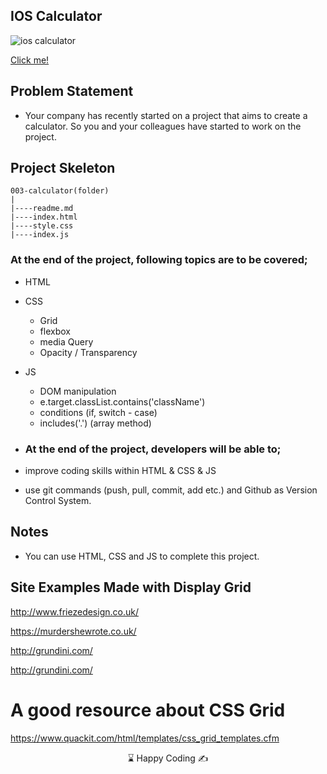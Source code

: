 ## IOS Calculator

![ios calculator](https://user-images.githubusercontent.com/101884444/173544652-c192d901-a7d7-46cc-9aa4-f5ae56e490e3.gif)

[Click me!]( https://kaplanh.github.io/IOS-Calculator/)

## Problem Statement

- Your company has recently started on a project that aims to create a calculator. So you and your colleagues have started to work on the project.


## Project Skeleton 

```
003-calculator(folder)
|
|----readme.md                 
|----index.html  
|----style.css   
|----index.js

```

### At the end of the project, following topics are to be covered;

- HTML 

- CSS
  - Grid
  - flexbox
  - media Query
  - Opacity / Transparency

- JS
  - DOM manipulation
  - e.target.classList.contains('className')
  - conditions (if, switch - case) 
  - includes('.') (array method)

- ### At the end of the project, developers will be able to;

- improve coding skills within HTML & CSS & JS

- use git commands (push, pull, commit, add etc.) and Github as Version Control System.


## Notes

-   You can use HTML, CSS and JS to complete this project.

  
## Site Examples Made with Display Grid

http://www.friezedesign.co.uk/

https://murdershewrote.co.uk/

http://grundini.com/

http://grundini.com/

# A good resource about CSS Grid

https://www.quackit.com/html/templates/css_grid_templates.cfm


<center> ⌛ Happy Coding  ✍ </center>

